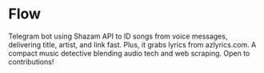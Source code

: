 # Flow
Telegram bot using Shazam API to ID songs from voice messages, delivering title, artist, and link fast. Plus, it grabs lyrics from azlyrics.com. A compact music detective blending audio tech and web scraping. Open to contributions!
